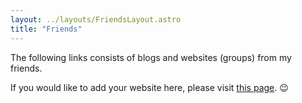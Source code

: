```yaml
---
layout: ../layouts/FriendsLayout.astro
title: "Friends"
---
```


The following links consists of blogs and websites (groups) from my friends.

If you would like to add your website here, please visit [this page](/link-exchange-apply). 😉
